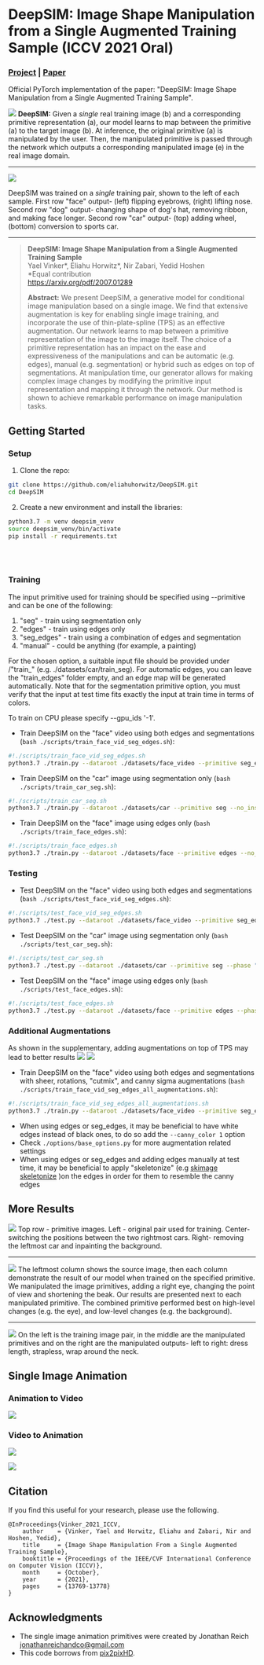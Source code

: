 # DeepSIM: Image Shape Manipulation from a Single Augmented Training Sample (ICCV 2021 Oral)
### [Project](http://www.vision.huji.ac.il/deepsim) | [Paper](https://arxiv.org/abs/2109.06151) <br>
Official PyTorch implementation of the paper: "DeepSIM: Image Shape Manipulation from a Single Augmented Training Sample".  


![](imgs/header.gif)
<strong>DeepSIM:</strong> Given a <em>single</em> real training image (b) and a corresponding primitive representation (a), our model learns to map between the primitive (a) to the target image (b). At inference, the original primitive (a) is manipulated by the user. Then, the manipulated primitive is passed through the network which outputs a corresponding manipulated image (e) in the real image domain. 

___

![](imgs/main_table.png)

DeepSIM was trained on a <em>single</em> training pair, shown to the left of each sample. First row "face" output- (left) flipping eyebrows, (right) lifting nose. Second row "dog" output- changing shape of dog's hat, removing ribbon, and making face longer. Second row "car" output-  (top) adding wheel, (bottom) conversion to sports car.

___

> **DeepSIM: Image Shape Manipulation from a Single Augmented Training Sample**<br>
> Yael Vinker*, Eliahu Horwitz*, Nir Zabari, Yedid Hoshen<br>
> *Equal contribution<br>
> https://arxiv.org/pdf/2007.01289 <br>
>
>**Abstract:** We present DeepSIM, a generative model for conditional image manipulation based on a single image.
We find that extensive augmentation is key for enabling single image training, and incorporate the use of thin-plate-spline (TPS) as an effective augmentation.
Our network learns to map between a primitive representation of the image to the image itself.
The choice of a primitive representation has an impact on the ease and expressiveness of the manipulations and can be automatic (e.g. edges), manual (e.g. segmentation) or hybrid such as edges on top of segmentations.
At manipulation time, our generator allows for making complex image changes by modifying the primitive input representation and mapping it through the network.
Our method is shown to achieve remarkable performance on image manipulation tasks.


## Getting Started

### Setup 
1.  Clone the repo:
```bash
git clone https://github.com/eliahuhorwitz/DeepSIM.git
cd DeepSIM
```
2. Create a new environment and install the libraries:
```bash
python3.7 -m venv deepsim_venv
source deepsim_venv/bin/activate
pip install -r requirements.txt
```

<br>
<br>

### Training
The input primitive used for training should be specified using --primitive and can be one of the following:
1. "seg" - train using segmentation only
2. "edges" - train using edges only
3. "seg_edges" - train using a combination of edges and segmentation
4. "manual" - could be anything (for example, a painting)

For the chosen option, a suitable input file should be provided under <dataroot>/"train_<primitive>" (e.g. ./datasets/car/train_seg).
For automatic edges, you can leave the "train_edges" folder empty, and an edge map will be generated automatically.
Note that for the segmentation primitive option, you must verify that the input at test time fits exactly the input at train time in terms of colors.  

To train on CPU please specify --gpu_ids '-1'.
- Train DeepSIM on the "face" video using both edges and segmentations (`bash ./scripts/train_face_vid_seg_edges.sh`):
```bash
#!./scripts/train_face_vid_seg_edges.sh
python3.7 ./train.py --dataroot ./datasets/face_video --primitive seg_edges --no_instance --tps_aug 1 --name DeepSIMFaceVideo
```

- Train DeepSIM on the "car" image using segmentation only (`bash ./scripts/train_car_seg.sh`):
```bash
#!./scripts/train_car_seg.sh
python3.7 ./train.py --dataroot ./datasets/car --primitive seg --no_instance --tps_aug 1 --name DeepSIMCar
```

- Train DeepSIM on the "face" image using edges only (`bash ./scripts/train_face_edges.sh`):
```bash
#!./scripts/train_face_edges.sh
python3.7 ./train.py --dataroot ./datasets/face --primitive edges --no_instance --tps_aug 1 --name DeepSIMFace
```


### Testing
- Test DeepSIM on the "face" video using both edges and segmentations (`bash ./scripts/test_face_vid_seg_edges.sh`):
```bash
#!./scripts/test_face_vid_seg_edges.sh
python3.7 ./test.py --dataroot ./datasets/face_video --primitive seg_edges --phase "test" --no_instance --name DeepSIMFaceVideo --vid_mode 1 --test_canny_sigma 0.5
```

- Test DeepSIM on the "car" image using segmentation only (`bash ./scripts/test_car_seg.sh`):
```bash
#!./scripts/test_car_seg.sh
python3.7 ./test.py --dataroot ./datasets/car --primitive seg --phase "test" --no_instance --name DeepSIMCar
```

- Test DeepSIM on the "face" image using edges only (`bash ./scripts/test_face_edges.sh`):
```bash
#!./scripts/test_face_edges.sh
python3.7 ./test.py --dataroot ./datasets/face --primitive edges --phase "test" --no_instance --name DeepSIMFace
```


### Additional Augmentations
As shown in the supplementary, adding augmentations on top of TPS may lead to better results 
![](imgs/augmentations.png)
![](imgs/augmentations_imgs.png)

- Train DeepSIM on the "face" video using both edges and segmentations with sheer, rotations, "cutmix", and canny sigma augmentations (`bash ./scripts/train_face_vid_seg_edges_all_augmentations.sh`):
```bash
#!./scripts/train_face_vid_seg_edges_all_augmentations.sh
python3.7 ./train.py --dataroot ./datasets/face_video --primitive seg_edges --no_instance --tps_aug 1 --name DeepSIMFaceVideoAugmentations --cutmix_aug 1 --affine_aug "shearx_sheary_rotation" --canny_aug 1
```

- When using edges or seg_edges, it may be beneficial to have white edges instead of black ones, to do so add the ```--canny_color 1``` option
- Check ```./options/base_options.py``` for more augmentation related settings 
- When using edges or seg_edges and adding edges manually at test time, it may be beneficial to apply "skeletonize" (e.g [skimage skeletonize](https://scikit-image.org/docs/dev/auto_examples/edges/plot_skeleton.html) )on the edges in order for them to resemble the canny edges

## More Results
![](imgs/car_peace.png)
Top row - primitive images. Left - original pair used for training. Center- switching the positions between the two rightmost cars. Right- removing the leftmost car and inpainting the background.

___

![](imgs/bird.png)
The leftmost column shows the source image, then each column demonstrate the result of our model when trained on the specified primitive. We manipulated the image primitives, adding a right eye, changing the point of view and shortening the beak. Our results are presented next to each manipulated primitive. The combined primitive performed best on high-level changes (e.g. the eye), and low-level changes (e.g. the background).

___

![](imgs/pink_dress.png)
On the left is the training image pair, in the middle are the manipulated primitives and on the right are the manipulated outputs- left to right: dress length, strapless, wrap around the neck.

## Single Image Animation 

### Animation to Video
![](imgs/startfish.gif)

### Video to Animation 
![](imgs/woman.gif)

![](imgs/eyes.gif)

## Citation
If you find this useful for your research, please use the following.

```
@InProceedings{Vinker_2021_ICCV,
    author    = {Vinker, Yael and Horwitz, Eliahu and Zabari, Nir and Hoshen, Yedid},
    title     = {Image Shape Manipulation From a Single Augmented Training Sample},
    booktitle = {Proceedings of the IEEE/CVF International Conference on Computer Vision (ICCV)},
    month     = {October},
    year      = {2021},
    pages     = {13769-13778}
}
```


## Acknowledgments
 - The single image animation primitives were created by Jonathan Reich [jonathanreichandco@gmail.com](mailto:jonathanreichandco@gmail.com)
 - This code borrows from [pix2pixHD](https://github.com/NVIDIA/pix2pixHD).
